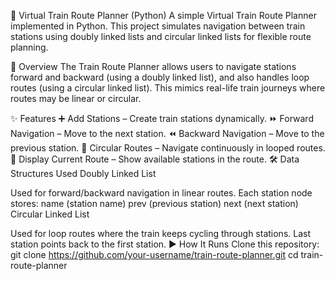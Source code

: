 🚆 Virtual Train Route Planner (Python)
A simple Virtual Train Route Planner implemented in Python.
This project simulates navigation between train stations using doubly linked lists and circular linked lists for flexible route planning.

📌 Overview
The Train Route Planner allows users to navigate stations forward and backward (using a doubly linked list), and also handles loop routes (using a circular linked list).
This mimics real-life train journeys where routes may be linear or circular.

✨ Features
➕ Add Stations – Create train stations dynamically.
⏩ Forward Navigation – Move to the next station.
⏪ Backward Navigation – Move to the previous station.
🔄 Circular Routes – Navigate continuously in looped routes.
📍 Display Current Route – Show available stations in the route.
🛠 Data Structures Used
Doubly Linked List

Used for forward/backward navigation in linear routes.
Each station node stores:
name (station name)
prev (previous station)
next (next station)
Circular Linked List

Used for loop routes where the train keeps cycling through stations.
Last station points back to the first station.
▶️ How It Runs
Clone this repository:
git clone https://github.com/your-username/train-route-planner.git
cd train-route-planner
